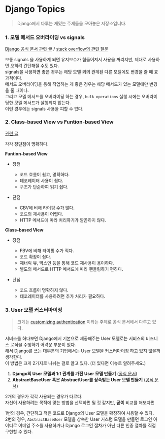 # Django Topics

> Django에서 다루는 재밌는 주제들을 모아놓은 저장소입니다.


### 1. 모델 메서드 오버라이딩 vs signals

[Django 공식 문서 관련 글](https://docs.djangoproject.com/en/dev/topics/db/models/#overriding-predefined-model-methods) / [stack overflow의 관련 질문](https://stackoverflow.com/questions/170337/django-signals-vs-overriding-save-method)

보통 signals 을 사용하게 되면 유지보수가 힘들어져서 사용을 꺼리지만, 제대로 사용하면 오히려 간단해질 수도 있다.<br/>
signals을 사용하면 좋은 경우는 해당 모델 외의 관계된 다른 모델에도 변경을 줄 때 효과적이다.<br/>
메서드 오버라이딩을 통해 작업하는 게 좋은 경우는 해당 메서드가 있는 모델에만 변경을 줄 때이다.<br/>
그리고 모델 메서드를 오버라이딩 하는 경우, `bulk operations` 실행 시에는 오버라이딩한 모델 메서드가 실행되지 않는다.<br/>
이런 경우에는 signals 사용을 피할 수 없다.


### 2. Class-based View vs Funtion-based View

[관련 글](https://simpleisbetterthancomplex.com/article/2017/03/21/class-based-views-vs-function-based-views.html)

각각 장단점이 명확하다.

**Funtion-based View**

- 장점
    - 코드 흐름이 쉽고, 명확하다.
    - 데코레이터 사용이 쉽다.
    - 구조가 단순하여 읽기 쉽다.

- 단점
    - CBV에 비해 타이핑 수가 많다.
    - 코드의 재사용이 어렵다.
    - HTTP 메서드에 따라 처리하기가 깔끔하지 않다.


**Class-based View**

- 장점
    - FBV에 비해 타이핑 수가 적다.
    - 코드 확장이 쉽다.
    - 제너릭 뷰, 믹스인 등을 통해 코드 재사용이 용이하다.
    - 별도의 메서드로 HTTP 메서드에 따라 핸들링하기 편하다.

- 단점
    - 코드 흐름이 명확하지 않다.
    - 데코레이터를 사용하려면 추가 처리가 필요하다.


### 3. User 모델 커스터마이징
> 크게는 [customizing authentication](https://docs.djangoproject.com/en/2.0/topics/auth/customizing/) 이라는 주제로 공식 문서에서 다루고 있다.

서비스를 하다보면 Django에서 기본으로 제공해주는 User 모델로는 서비스의 비즈니스 로직을 수행하기 어려운 부분이 있다.<br/>
해서 Django를 쓰는 대부분의 기업에서는 User 모델을 커스터마이징 하고 있지 않을까 생각한다.<br/>
이 방법은 크게 2가지로 나뉘는 걸로 알고 있다. (더 있다면 이슈로 알려주세요.)

1. **Django의 User 모델과 1:1 관계를 가진 User 모델 만들기** ([공식 문서](https://docs.djangoproject.com/en/2.0/topics/auth/customizing/#extending-the-existing-user-model))
2. **AbstractBaseUser 혹은 AbstractUser를 상속받는 User 모델 만들기** ([공식 문서](https://docs.djangoproject.com/en/2.0/topics/auth/customizing/#substituting-a-custom-user-model))

2개의 경우가 각각 사용되는 경우가 다르다.<br/>
자신이 사용하려는 목적에 맞는 방법을 선택하면 될 것 같지만, **굳이** 비교를 해보자면

1번의 경우, 간단하고 적은 코드로 Django의 User 모델을 확장하여 사용할 수 있다.<br/>
2번의 경우, `AbstractBaseUser` 모델을 상속한 User 커스텀 모델을 만들면 로그인 아이디로 이메일 주소를 사용하거나 Django 로그인 절차가 아닌 다른 인증 절차를 직접 구현할 수 있다.<br/>
